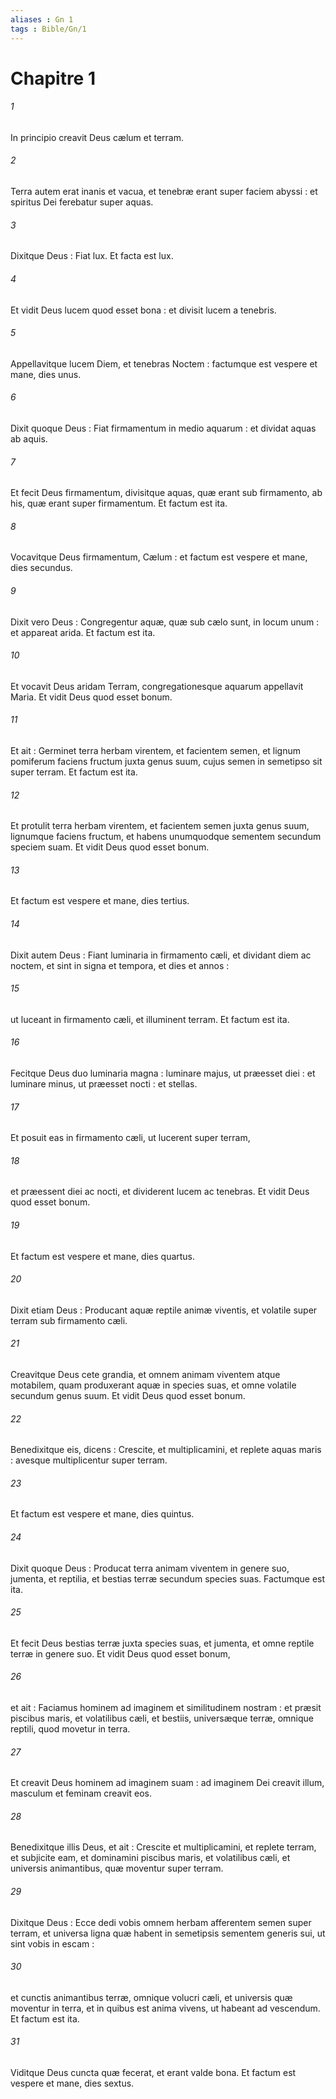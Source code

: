 ```yaml
---
aliases : Gn 1
tags : Bible/Gn/1
---
```


# Chapitre 1

###### 1
In principio creavit Deus cælum et terram.
###### 2
Terra autem erat inanis et vacua, et tenebræ erant super faciem abyssi : et spiritus Dei ferebatur super aquas.
###### 3
Dixitque Deus : Fiat lux. Et facta est lux.
###### 4
Et vidit Deus lucem quod esset bona : et divisit lucem a tenebris.
###### 5
Appellavitque lucem Diem, et tenebras Noctem : factumque est vespere et mane, dies unus.
###### 6
Dixit quoque Deus : Fiat firmamentum in medio aquarum : et dividat aquas ab aquis.
###### 7
Et fecit Deus firmamentum, divisitque aquas, quæ erant sub firmamento, ab his, quæ erant super firmamentum. Et factum est ita.
###### 8
Vocavitque Deus firmamentum, Cælum : et factum est vespere et mane, dies secundus.
###### 9
Dixit vero Deus : Congregentur aquæ, quæ sub cælo sunt, in locum unum : et appareat arida. Et factum est ita.
###### 10
Et vocavit Deus aridam Terram, congregationesque aquarum appellavit Maria. Et vidit Deus quod esset bonum.
###### 11
Et ait : Germinet terra herbam virentem, et facientem semen, et lignum pomiferum faciens fructum juxta genus suum, cujus semen in semetipso sit super terram. Et factum est ita.
###### 12
Et protulit terra herbam virentem, et facientem semen juxta genus suum, lignumque faciens fructum, et habens unumquodque sementem secundum speciem suam. Et vidit Deus quod esset bonum.
###### 13
Et factum est vespere et mane, dies tertius.
###### 14
Dixit autem Deus : Fiant luminaria in firmamento cæli, et dividant diem ac noctem, et sint in signa et tempora, et dies et annos :
###### 15
ut luceant in firmamento cæli, et illuminent terram. Et factum est ita.
###### 16
Fecitque Deus duo luminaria magna : luminare majus, ut præesset diei : et luminare minus, ut præesset nocti : et stellas.
###### 17
Et posuit eas in firmamento cæli, ut lucerent super terram,
###### 18
et præessent diei ac nocti, et dividerent lucem ac tenebras. Et vidit Deus quod esset bonum.
###### 19
Et factum est vespere et mane, dies quartus.
###### 20
Dixit etiam Deus : Producant aquæ reptile animæ viventis, et volatile super terram sub firmamento cæli.
###### 21
Creavitque Deus cete grandia, et omnem animam viventem atque motabilem, quam produxerant aquæ in species suas, et omne volatile secundum genus suum. Et vidit Deus quod esset bonum.
###### 22
Benedixitque eis, dicens : Crescite, et multiplicamini, et replete aquas maris : avesque multiplicentur super terram.
###### 23
Et factum est vespere et mane, dies quintus.
###### 24
Dixit quoque Deus : Producat terra animam viventem in genere suo, jumenta, et reptilia, et bestias terræ secundum species suas. Factumque est ita.
###### 25
Et fecit Deus bestias terræ juxta species suas, et jumenta, et omne reptile terræ in genere suo. Et vidit Deus quod esset bonum,
###### 26
et ait : Faciamus hominem ad imaginem et similitudinem nostram : et præsit piscibus maris, et volatilibus cæli, et bestiis, universæque terræ, omnique reptili, quod movetur in terra.
###### 27
Et creavit Deus hominem ad imaginem suam : ad imaginem Dei creavit illum, masculum et feminam creavit eos.
###### 28
Benedixitque illis Deus, et ait : Crescite et multiplicamini, et replete terram, et subjicite eam, et dominamini piscibus maris, et volatilibus cæli, et universis animantibus, quæ moventur super terram.
###### 29
Dixitque Deus : Ecce dedi vobis omnem herbam afferentem semen super terram, et universa ligna quæ habent in semetipsis sementem generis sui, ut sint vobis in escam :
###### 30
et cunctis animantibus terræ, omnique volucri cæli, et universis quæ moventur in terra, et in quibus est anima vivens, ut habeant ad vescendum. Et factum est ita.
###### 31
Viditque Deus cuncta quæ fecerat, et erant valde bona. Et factum est vespere et mane, dies sextus.
